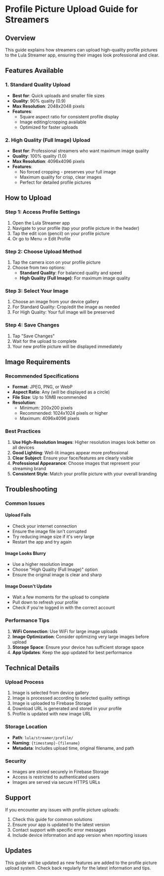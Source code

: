 # Profile Picture Upload Guide for Streamers

## Overview
This guide explains how streamers can upload high-quality profile pictures to the Lula Streamer app, ensuring their images look professional and clear.

## Features Available

### 1. Standard Quality Upload
- **Best for**: Quick uploads and smaller file sizes
- **Quality**: 90% quality (0.9)
- **Max Resolution**: 2048x2048 pixels
- **Features**: 
  - Square aspect ratio for consistent profile display
  - Image editing/cropping available
  - Optimized for faster uploads

### 2. High Quality (Full Image) Upload
- **Best for**: Professional streamers who want maximum image quality
- **Quality**: 100% quality (1.0)
- **Max Resolution**: 4096x4096 pixels
- **Features**:
  - No forced cropping - preserves your full image
  - Maximum quality for crisp, clear images
  - Perfect for detailed profile pictures

## How to Upload

### Step 1: Access Profile Settings
1. Open the Lula Streamer app
2. Navigate to your profile (tap your profile picture in the header)
3. Tap the edit icon (pencil) on your profile picture
4. Or go to Menu → Edit Profile

### Step 2: Choose Upload Method
1. Tap the camera icon on your profile picture
2. Choose from two options:
   - **Standard Quality**: For balanced quality and speed
   - **High Quality (Full Image)**: For maximum image quality

### Step 3: Select Your Image
1. Choose an image from your device gallery
2. For Standard Quality: Crop/edit the image as needed
3. For High Quality: Your full image will be preserved

### Step 4: Save Changes
1. Tap "Save Changes"
2. Wait for the upload to complete
3. Your new profile picture will be displayed immediately

## Image Requirements

### Recommended Specifications
- **Format**: JPEG, PNG, or WebP
- **Aspect Ratio**: Any (will be displayed as a circle)
- **File Size**: Up to 10MB recommended
- **Resolution**: 
  - Minimum: 200x200 pixels
  - Recommended: 1024x1024 pixels or higher
  - Maximum: 4096x4096 pixels

### Best Practices
1. **Use High-Resolution Images**: Higher resolution images look better on all devices
2. **Good Lighting**: Well-lit images appear more professional
3. **Clear Subject**: Ensure your face/features are clearly visible
4. **Professional Appearance**: Choose images that represent your streaming brand
5. **Consistent Style**: Match your profile picture with your overall branding

## Troubleshooting

### Common Issues

#### Upload Fails
- Check your internet connection
- Ensure the image file isn't corrupted
- Try reducing image size if it's very large
- Restart the app and try again

#### Image Looks Blurry
- Use a higher resolution image
- Choose "High Quality (Full Image)" option
- Ensure the original image is clear and sharp

#### Image Doesn't Update
- Wait a few moments for the upload to complete
- Pull down to refresh your profile
- Check if you're logged in with the correct account

### Performance Tips
1. **WiFi Connection**: Use WiFi for large image uploads
2. **Image Optimization**: Consider optimizing very large images before upload
3. **Storage Space**: Ensure your device has sufficient storage space
4. **App Updates**: Keep the app updated for best performance

## Technical Details

### Upload Process
1. Image is selected from device gallery
2. Image is processed according to selected quality settings
3. Image is uploaded to Firebase Storage
4. Download URL is generated and stored in your profile
5. Profile is updated with new image URL

### Storage Location
- **Path**: `lula/streamer/profile/`
- **Naming**: `{timestamp}-{filename}`
- **Metadata**: Includes upload time, original filename, and path

### Security
- Images are stored securely in Firebase Storage
- Access is restricted to authenticated users
- Images are served via secure HTTPS URLs

## Support

If you encounter any issues with profile picture uploads:

1. Check this guide for common solutions
2. Ensure your app is updated to the latest version
3. Contact support with specific error messages
4. Include device information and app version when reporting issues

## Updates

This guide will be updated as new features are added to the profile picture upload system. Check back regularly for the latest information and tips.

